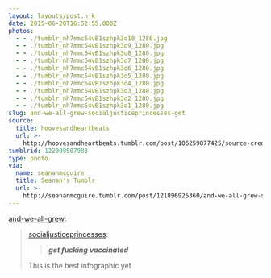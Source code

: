```yaml
---
layout: layouts/post.njk
date: 2015-06-20T16:52:55.000Z
photos:
  - - ./tumblr_nh7mmc54vB1szhpk3o10_1280.jpg
  - - ./tumblr_nh7mmc54vB1szhpk3o9_1280.jpg
  - - ./tumblr_nh7mmc54vB1szhpk3o8_1280.jpg
  - - ./tumblr_nh7mmc54vB1szhpk3o7_1280.jpg
  - - ./tumblr_nh7mmc54vB1szhpk3o6_1280.jpg
  - - ./tumblr_nh7mmc54vB1szhpk3o5_1280.jpg
  - - ./tumblr_nh7mmc54vB1szhpk3o4_1280.jpg
  - - ./tumblr_nh7mmc54vB1szhpk3o3_1280.jpg
  - - ./tumblr_nh7mmc54vB1szhpk3o2_1280.jpg
  - - ./tumblr_nh7mmc54vB1szhpk3o1_1280.jpg
slug: and-we-all-grew-socialjusticeprincesses-get
source:
  title: hoovesandheartbeats
  url: >-
    http://hoovesandheartbeats.tumblr.com/post/106259877425/source-credit-maki-naro-part-two
tumblrid: 122009507983
type: photo
via:
  name: seananmcguire
  title: Seanan's Tumblr
  url: >-
    http://seananmcguire.tumblr.com/post/121896925360/and-we-all-grew-socialjusticeprincesses-get
---
```

<p><a class="tumblr_blog" href="http://and-we-all-grew.tumblr.com/post/106351458689/socialjusticeprincesses-get-fucking">and-we-all-grew</a>:</p>
<blockquote>
<p><a class="tumblr_blog" href="http://socialjusticeprincesses.tumblr.com/post/106298068312/get-fucking-vaccinated">socialjusticeprincesses</a>:</p>
<blockquote>
<p><b><i>get fucking vaccinated</i></b></p>
</blockquote>
<p>This is the best infographic yet</p>
</blockquote>
